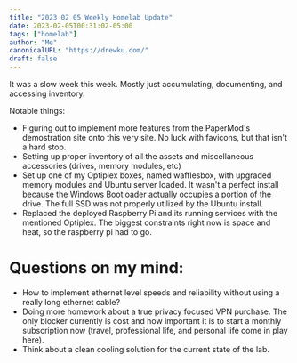 ```yaml
---
title: "2023 02 05 Weekly Homelab Update"
date: 2023-02-05T00:31:02-05:00
tags: ["homelab"]
author: "Me"
canonicalURL: "https://drewku.com/"
draft: false
---
```


It was a slow week this week. Mostly just accumulating, documenting, and accessing inventory. 

Notable things:
- Figuring out to implement more features from the PaperMod's demostration site onto this very site. No luck with favicons, but that isn't a hard stop. 
- Setting up proper inventory of all the assets and miscellaneous accessories (drives, memory modules, etc)
- Set up one of my Optiplex boxes, named wafflesbox, with upgraded memory modules and Ubuntu server loaded. It wasn't a perfect install because the Windows Bootloader actually occupies a portion of the drive. The full SSD was not properly utilized by the Ubuntu install. 
- Replaced the deployed Raspberry Pi and its running services with the mentioned Optiplex. The biggest constraints right now is space and heat, so the raspberry pi had to go. 
 

# Questions on my mind:
- How to implement ethernet level speeds and reliability without using a really long ethernet cable?
- Doing more homework about a true privacy focused VPN purchase. The only blocker currently is cost and how important it is to start a monthly subscription now (travel, professional life, and personal life come in play here).
- Think about a clean cooling solution for the current state of the lab.
